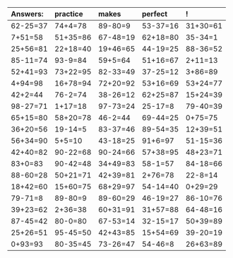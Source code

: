 | Answers: | practice | makes | perfect | ! |
| :--- | :--- | :--- | :--- | :--- |
| 62-25=37 | 74+4=78 | 89-80=9 | 53-37=16 | 31+30=61 | 
| 7+51=58 | 51+35=86 | 67-48=19 | 62+18=80 | 35-34=1 | 
| 25+56=81 | 22+18=40 | 19+46=65 | 44-19=25 | 88-36=52 | 
| 85-11=74 | 93-9=84 | 59+5=64 | 51+16=67 | 2+11=13 | 
| 52+41=93 | 73+22=95 | 82-33=49 | 37-25=12 | 3+86=89 | 
| 4+94=98 | 16+78=94 | 72+20=92 | 53+16=69 | 53+24=77 | 
| 42+2=44 | 76-2=74 | 38-26=12 | 62+25=87 | 15+24=39 | 
| 98-27=71 | 1+17=18 | 97-73=24 | 25-17=8 | 79-40=39 | 
| 65+15=80 | 58+20=78 | 46-2=44 | 69-44=25 | 0+75=75 | 
| 36+20=56 | 19-14=5 | 83-37=46 | 89-54=35 | 12+39=51 | 
| 56+34=90 | 5+5=10 | 43-18=25 | 91+6=97 | 51-15=36 | 
| 42+40=82 | 90-22=68 | 90-24=66 | 57+38=95 | 48+23=71 | 
| 83+0=83 | 90-42=48 | 34+49=83 | 58-1=57 | 84-18=66 | 
| 88-60=28 | 50+21=71 | 42+39=81 | 2+76=78 | 22-8=14 | 
| 18+42=60 | 15+60=75 | 68+29=97 | 54-14=40 | 0+29=29 | 
| 79-71=8 | 89-80=9 | 89-60=29 | 46-19=27 | 86-10=76 | 
| 39+23=62 | 2+36=38 | 60+31=91 | 31+57=88 | 64-48=16 | 
| 87-45=42 | 80-0=80 | 67-53=14 | 32-15=17 | 50+39=89 | 
| 25+26=51 | 95-45=50 | 42+43=85 | 15+54=69 | 39-20=19 | 
| 0+93=93 | 80-35=45 | 73-26=47 | 54-46=8 | 26+63=89 | 
